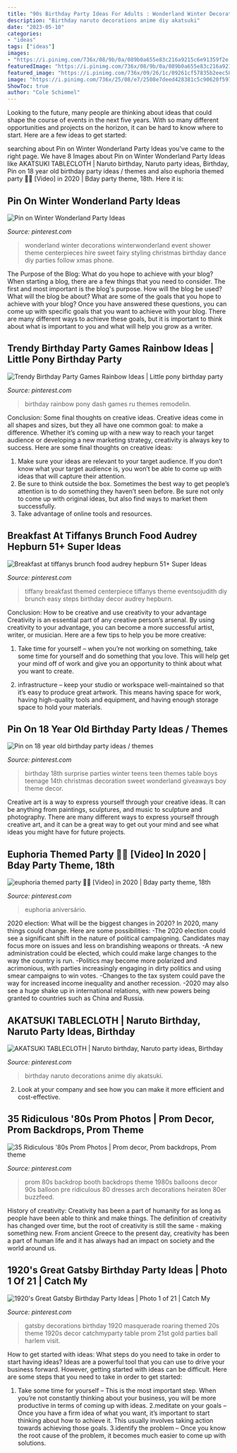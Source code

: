 ```yaml
---
title: "90s Birthday Party Ideas For Adults : Wonderland Winter Decorations Winterwonderland Event Shower Theme Centerpieces Hire Sweet Fairy Styling Christmas Birthday Dance Diy Parties Follow Xmas Phone"
description: "Birthday naruto decorations anime diy akatsuki"
date: "2023-05-10"
categories:
- "ideas"
tags: ["ideas"]
images:
- "https://i.pinimg.com/736x/08/9b/0a/089b0a655e83c216a9215c6e91359f2e.jpg"
featuredImage: "https://i.pinimg.com/736x/08/9b/0a/089b0a655e83c216a9215c6e91359f2e.jpg"
featured_image: "https://i.pinimg.com/736x/09/26/1c/09261cf57835b2eec58c1daeed68ea4c.jpg"
image: "https://i.pinimg.com/736x/25/08/e7/2508e7deed428381c5c90620f59703b9.jpg"
ShowToc: true
author: "Cole Schimmel"
---
```



Looking to the future, many people are thinking about ideas that could shape the course of events in the next five years. With so many different opportunities and projects on the horizon, it can be hard to know where to start. Here are a few ideas to get started: 

	

		
searching about Pin on Winter Wonderland Party Ideas you've came to the right page. We have 8 Images about Pin on Winter Wonderland Party Ideas like AKATSUKI TABLECLOTH | Naruto birthday, Naruto party ideas, Birthday, Pin on 18 year old birthday party ideas / themes and also euphoria themed party 🤩🤩 [Video] in 2020 | Bday party theme, 18th. Here it is:
		
    
## Pin On Winter Wonderland Party Ideas

<img loading=lazy src="https://i.pinimg.com/736x/2f/92/c1/2f92c1130b0d91f907de9ea964e77564--wonderland-party-winter-wonderland.jpg" onerror="this.onerror=null;this.src='https://tse4.mm.bing.net/th?id=OIP.1TpLuj80ipnVpf7XxVOSqQHaJ3&amp;pid=15.1';" alt="Pin on Winter Wonderland Party Ideas">

_Source: pinterest.com_

>wonderland winter decorations winterwonderland event shower theme centerpieces hire sweet fairy styling christmas birthday dance diy parties follow xmas phone. 

	

The Purpose of the Blog: What do you hope to achieve with your blog?
When starting a blog, there are a few things that you need to consider. The first and most important is the blog's purpose. How will the blog be used? What will the blog be about? What are some of the goals that you hope to achieve with your blog? Once you have answered these questions, you can come up with specific goals that you want to achieve with your blog. There are many different ways to achieve these goals, but it is important to think about what is important to you and what will help you grow as a writer.

    
## Trendy Birthday Party Games Rainbow Ideas | Little Pony Birthday Party

<img loading=lazy src="https://i.pinimg.com/736x/25/08/e7/2508e7deed428381c5c90620f59703b9.jpg" onerror="this.onerror=null;this.src='https://tse2.mm.bing.net/th?id=OIP.bOZuH6bVn1IxK9RTdX_qwgAAAA&amp;pid=15.1';" alt="Trendy Birthday Party Games Rainbow Ideas | Little pony birthday party">

_Source: pinterest.com_

>birthday rainbow pony dash games ru themes remodelin. 

	

Conclusion: Some final thoughts on creative ideas.
Creative ideas come in all shapes and sizes, but they all have one common goal: to make a difference. Whether it’s coming up with a new way to reach your target audience or developing a new marketing strategy, creativity is always key to success. Here are some final thoughts on creative ideas: 
1. Make sure your ideas are relevant to your target audience. If you don’t know what your target audience is, you won’t be able to come up with ideas that will capture their attention. 
2. Be sure to think outside the box. Sometimes the best way to get people’s attention is to do something they haven’t seen before. Be sure not only to come up with original ideas, but also find ways to market them successfully. 
3. Take advantage of online tools and resources.

    
## Breakfast At Tiffanys Brunch Food Audrey Hepburn 51+ Super Ideas

<img loading=lazy src="https://i.pinimg.com/736x/1f/4b/62/1f4b629c8916a337ea289bd2ce595a25.jpg" onerror="this.onerror=null;this.src='https://tse3.mm.bing.net/th?id=OIP.Hq65w9xeWyjkg954xHjwFgAAAA&amp;pid=15.1';" alt="Breakfast at tiffanys brunch food audrey hepburn 51+ Super Ideas">

_Source: pinterest.com_

>tiffany breakfast themed centerpiece tiffanys theme eventsojudith diy brunch easy steps birthday decor audrey hepburn. 

	

Conclusion: How to be creative and use creativity to your advantage
Creativity is an essential part of any creative person’s arsenal. By using creativity to your advantage, you can become a more successful artist, writer, or musician. Here are a few tips to help you be more creative:
1. Take time for yourself – when you’re not working on something, take some time for yourself and do something that you love. This will help get your mind off of work and give you an opportunity to think about what you want to create.

2. infrastructure – keep your studio or workspace well-maintained so that it’s easy to produce great artwork. This means having space for work, having high-quality tools and equipment, and having enough storage space to hold your materials.


    
## Pin On 18 Year Old Birthday Party Ideas / Themes

<img loading=lazy src="https://i.pinimg.com/736x/a1/50/c6/a150c6fee3642dddbcf5054cc5e35986--birthday-table-st-birthday.jpg" onerror="this.onerror=null;this.src='https://tse3.mm.bing.net/th?id=OIP.fnOi0xnJStOO4kbjDs0JxgHaJ3&amp;pid=15.1';" alt="Pin on 18 year old birthday party ideas / themes">

_Source: pinterest.com_

>birthday 18th surprise parties winter teens teen themes table boys teenage 14th christmas decoration sweet wonderland giveaways boy theme decor. 

	

Creative art is a way to express yourself through your creative ideas. It can be anything from paintings, sculptures, and music to sculpture and photography. There are many different ways to express yourself through creative art, and it can be a great way to get out your mind and see what ideas you might have for future projects.

    
## Euphoria Themed Party 🤩🤩 [Video] In 2020 | Bday Party Theme, 18th

<img loading=lazy src="https://i.pinimg.com/736x/09/26/1c/09261cf57835b2eec58c1daeed68ea4c.jpg" onerror="this.onerror=null;this.src='https://tse2.mm.bing.net/th?id=OIP.IeIxjGmkgDOEIRVBHDPh9AHaNK&amp;pid=15.1';" alt="euphoria themed party 🤩🤩 [Video] in 2020 | Bday party theme, 18th">

_Source: pinterest.com_

>euphoria aniversário. 

	

2020 election: What will be the biggest changes in 2020?
In 2020, many things could change. Here are some possibilities:
-The 2020 election could see a significant shift in the nature of political campaigning. Candidates may focus more on issues and less on brandishing weapons or threats. 
-A new administration could be elected, which could make large changes to the way the country is run. 
-Politics may become more polarized and acrimonious, with parties increasingly engaging in dirty politics and using smear campaigns to win votes. 
-Changes to the tax system could pave the way for increased income inequality and another recession. 
-2020 may also see a huge shake up in international relations, with new powers being granted to countries such as China and Russia.

    
## AKATSUKI TABLECLOTH | Naruto Birthday, Naruto Party Ideas, Birthday

<img loading=lazy src="https://i.pinimg.com/736x/c3/73/1a/c3731a00e5b2687b3973e790d4d652b0.jpg" onerror="this.onerror=null;this.src='https://tse2.mm.bing.net/th?id=OIP.bJW5tJjpftIAt46lV-0llgHaJ3&amp;pid=15.1';" alt="AKATSUKI TABLECLOTH | Naruto birthday, Naruto party ideas, Birthday">

_Source: pinterest.com_

>birthday naruto decorations anime diy akatsuki. 

	

2. Look at your company and see how you can make it more efficient and cost-effective.

    
## 35 Ridiculous &#039;80s Prom Photos | Prom Decor, Prom Backdrops, Prom Theme

<img loading=lazy src="https://i.pinimg.com/736x/3d/41/6c/3d416c50bdaab1d61bb281a038ad024a--s-prom-balloon-backdrop.jpg" onerror="this.onerror=null;this.src='https://tse4.mm.bing.net/th?id=OIP.04B8zA1EVr1CYsMbz4dXnAHaKj&amp;pid=15.1';" alt="35 Ridiculous &#039;80s Prom Photos | Prom decor, Prom backdrops, Prom theme">

_Source: pinterest.com_

>prom 80s backdrop booth backdrops theme 1980s balloons decor 90s balloon pre ridiculous 80 dresses arch decorations heiraten 80er buzzfeed. 

	

History of creativity:
Creativity has been a part of humanity for as long as people have been able to think and make things. The definition of creativity has changed over time, but the root of creativity is still the same - making something new. From ancient Greece to the present day, creativity has been a part of human life and it has always had an impact on society and the world around us.

    
## 1920&#039;s Great Gatsby Birthday Party Ideas | Photo 1 Of 21 | Catch My

<img loading=lazy src="https://i.pinimg.com/736x/08/9b/0a/089b0a655e83c216a9215c6e91359f2e.jpg" onerror="this.onerror=null;this.src='https://tse3.mm.bing.net/th?id=OIP.UFLaCX6WwXoDs1OgiF_x4AHaLG&amp;pid=15.1';" alt="1920&#039;s Great Gatsby Birthday Party Ideas | Photo 1 of 21 | Catch My">

_Source: pinterest.com_

>gatsby decorations birthday 1920 masquerade roaring themed 20s theme 1920s decor catchmyparty table prom 21st gold parties ball harlem visit. 

	

How to get started with ideas: What steps do you need to take in order to start having ideas?
Ideas are a powerful tool that you can use to drive your business forward. However, getting started with ideas can be difficult. Here are some steps that you need to take in order to get started: 
1. Take some time for yourself – This is the most important step. When you’re not constantly thinking about your business, you will be more productive in terms of coming up with ideas. 
2.meditate on your goals – Once you have a firm idea of what you want, it’s important to start thinking about how to achieve it. This usually involves taking action towards achieving those goals. 
3.identify the problem – Once you know the root cause of the problem, it becomes much easier to come up with solutions.

